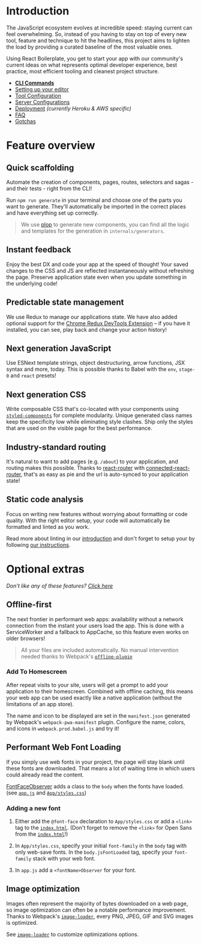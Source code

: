 # Introduction

The JavaScript ecosystem evolves at incredible speed: staying current can feel
overwhelming. So, instead of you having to stay on top of every new tool,
feature and technique to hit the headlines, this project aims to lighten the
load by providing a curated baseline of the most valuable ones.

Using React Boilerplate, you get to start your app with our community's current
ideas on what represents optimal developer experience, best practice, most
efficient tooling and cleanest project structure.

- [**CLI Commands**](commands.md)
- [Setting up your editor](editor.md)
- [Tool Configuration](files.md)
- [Server Configurations](server-configs.md)
- [Deployment](deployment.md) _(currently Heroku & AWS specific)_
- [FAQ](faq.md)
- [Gotchas](gotchas.md)

# Feature overview

## Quick scaffolding

Automate the creation of components, pages, routes, selectors and sagas -
and their tests - right from the CLI!

Run `npm run generate` in your terminal and choose one of the parts you want to
generate. They'll automatically be imported in the correct places and have
everything set up correctly.

> We use [plop] to generate new components, you can find all the logic and
> templates for the generation in `internals/generators`.

[plop]: https://github.com/amwmedia/plop

## Instant feedback

Enjoy the best DX and code your app at the speed of thought! Your saved changes
to the CSS and JS are reflected instantaneously without refreshing the page.
Preserve application state even when you update something in the underlying
code!

## Predictable state management

We use Redux to manage our applications state. We have also added optional
support for the [Chrome Redux DevTools Extension] – if you have it installed,
you can see, play back and change your action history!

[chrome redux devtools extension]: https://chrome.google.com/webstore/detail/redux-devtools/lmhkpmbekcpmknklioeibfkpmmfibljd

## Next generation JavaScript

Use ESNext template strings, object destructuring, arrow functions, JSX syntax
and more, today. This is possible thanks to Babel with the `env`, `stage-0` and
`react` presets!

## Next generation CSS

Write composable CSS that's co-located with your components using
[`styled-components`] for complete modularity. Unique generated class names
keep the specificity low while eliminating style clashes. Ship only the styles
that are used on the visible page for the best performance.

[`styled-components`]: ../css/README.md#styled-components

## Industry-standard routing

It's natural to want to add pages (e.g. `/about`) to your application, and
routing makes this possible. Thanks to [react-router] with
[connected-react-router], that's as easy as pie and the url is auto-synced to
your application state!

[react-router]: https://github.com/ReactTraining/react-router
[connected-react-router]: https://github.com/supasate/connected-react-router

## Static code analysis

Focus on writing new features without worrying about formatting or code
quality. With the right editor setup, your code will automatically be formatted
and linted as you work.

Read more about linting in our [introduction](./introduction.md) and don't
forget to setup your by following [our instructions](./editor.md).

# Optional extras

_Don't like any of these features? [Click here](remove.md)_

## Offline-first

The next frontier in performant web apps: availability without a network
connection from the instant your users load the app. This is done with a
ServiceWorker and a fallback to AppCache, so this feature even works on older
browsers!

> All your files are included automatically. No manual intervention needed
> thanks to Webpack's
> [`offline-plugin`](https://github.com/NekR/offline-plugin)

### Add To Homescreen

After repeat visits to your site, users will get a prompt to add your
application to their homescreen. Combined with offline caching, this means your
web app can be used exactly like a native application (without the limitations
of an app store).

The name and icon to be displayed are set in the `manifest.json` generated by
Webpack's `webpack-pwa-manifest` plugin. Configure the name, colors, and icons
in `webpack.prod.babel.js` and try it!

## Performant Web Font Loading

If you simply use web fonts in your project, the page will stay blank until
these fonts are downloaded. That means a lot of waiting time in which users
could already read the content.

[FontFaceObserver](https://github.com/bramstein/fontfaceobserver) adds a class
to the `body` when the fonts have loaded. (see
[`app.js`](../../app/app.js#L26-L36) and
[`App/styles.css`](../../app/pages/App/styles.css))

### Adding a new font

1.  Either add the `@font-face` declaration to `App/styles.css` or add a
    `<link>` tag to the [`index.html`](../../app/index.html). (Don't forget to
    remove the `<link>` for Open Sans from the
    [`index.html`](../../app/index.html)!)

2.  In `App/styles.css`, specify your initial `font-family` in the `body` tag
    with only web-save fonts. In the `body.jsFontLoaded` tag, specify your
    `font-family` stack with your web font.

3.  In `app.js` add a `<fontName>Observer` for your font.

## Image optimization

Images often represent the majority of bytes downloaded on a web page, so image
optimization can often be a notable performance improvement. Thanks to
Webpack's [`image-loader`](https://github.com/tcoopman/image-webpack-loader),
every PNG, JPEG, GIF and SVG images is optimized.

See [`image-loader`](https://github.com/tcoopman/image-webpack-loader) to
customize optimizations options.
